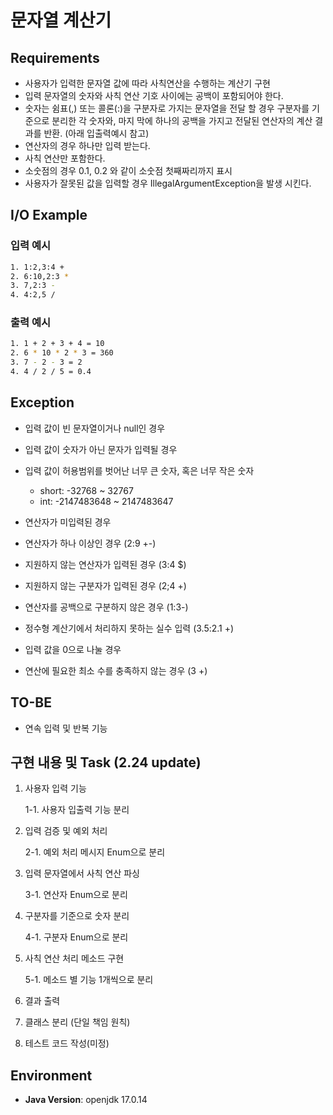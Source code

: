 # 문자열 계산기

## Requirements
* 사용자가 입력한 문자열 값에 따라 사칙연산을 수행하는 계산기 구현
* 입력 문자열의 숫자와 사칙 연산 기호 사이에는 공백이 포함되어야 한다.
* 숫자는 쉼표(,) 또는 콜론(:)을 구분자로 가지는 문자열을 전달 할 경우 구분자를 기준으로 분리한 각 숫자와, 마지 막에 하나의 공백을 가지고 전달된 연산자의 계산 결과를 반환. (아래 입출력예시 참고)
* 연산자의 경우 하나만 입력 받는다.
* 사칙 연산만 포함한다.
* 소숫점의 경우 0.1, 0.2 와 같이 소숫점 첫째짜리까지 표시
* 사용자가 잘못된 값을 입력할 경우 IllegalArgumentException을 발생 시킨다.

## I/O Example
### 입력 예시
```sh
1. 1:2,3:4 +
2. 6:10,2:3 *
3. 7,2:3 -
4. 4:2,5 /
```
### 출력 예시
```sh
1. 1 + 2 + 3 + 4 = 10
2. 6 * 10 * 2 * 3 = 360
3. 7 - 2 - 3 = 2
4. 4 / 2 / 5 = 0.4
```
## Exception
* 입력 값이 빈 문자열이거나 null인 경우
* 입력 값이 숫자가 아닌 문자가 입력될 경우

* 입력 값이 허용범위를 벗어난 너무 큰 숫자, 혹은 너무 작은 숫자
    * short: -32768 ~ 32767
    * int: -2147483648 ~ 2147483647

* 연산자가 미입력된 경우
* 연산자가 하나 이상인 경우 (2:9 +-)
* 지원하지 않는 연산자가 입력된 경우 (3:4 $)
* 지원하지 않는 구분자가 입력된 경우 (2;4 +)
* 연산자를 공백으로 구분하지 않은 경우 (1:3-)

* 정수형 계산기에서 처리하지 못하는 실수 입력 (3.5:2.1 +)

* 입력 값을 0으로 나눌 경우
* 연산에 필요한 최소 수를 충족하지 않는 경우 (3 +)

## TO-BE
* 연속 입력 및 반복 기능

## 구현 내용 및 Task (2.24 update)
1. 사용자 입력 기능

    1-1. 사용자 입출력 기능 분리
2. 입력 검증 및 예외 처리

    2-1. 예외 처리 메시지 Enum으로 분리
3. 입력 문자열에서 사칙 연산 파싱

    3-1. 연산자 Enum으로 분리
4. 구분자를 기준으로 숫자 분리

    4-1. 구분자 Enum으로 분리
5. 사칙 연산 처리 메소드 구현

    5-1. 메소드 별 기능 1개씩으로 분리
6. 결과 출력
7. 클래스 분리 (단일 책임 원칙)
8. 테스트 코드 작성(미정)

## Environment
- **Java Version**: openjdk 17.0.14